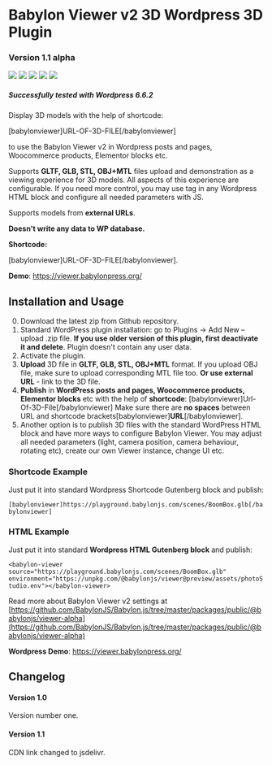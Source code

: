 # Babylon Viewer v2 3D Wordpress 3D Plugin

### Version 1.1 alpha

![](https://img.shields.io/badge/Wordpress%203DViewer-navy)
![](https://img.shields.io/badge/maturity-alpha-blue)
![](https://img.shields.io/badge/development-active-yellow)
![](https://img.shields.io/badge/Mood-Good-lime)
![](https://img.shields.io/badge/BabylonPress.org-navy)

##### Successfully tested with Wordpress 6.6.2

Display 3D models with the help of shortcode:

[babylonviewer]URL-OF-3D-FILE[/babylonviewer]

to use the Babylon Viewer v2 in Wordpress posts and pages, Woocommerce products, Elementor blocks etc.

Supports **GLTF, GLB, STL, OBJ+MTL** files upload and demonstration as a viewing experience for 3D models. All aspects of this experience are configurable. If you need more control, you may use <babylon-viewer></babylon-viewer> tag in any Wordpress HTML block and configure all needed parameters with JS.

Supports models from **external URLs**.

**Doesn't write any data to WP database.**

**Shortcode:**

[babylonviewer]URL-OF-3D-FILE[/babylonviewer].

**Demo**: https://viewer.babylonpress.org/

## Installation and Usage

0. Download the latest zip from Github repository.
1. Standard WordPress plugin installation: go to Plugins -> Add New – upload .zip file.
   **If you use older version of this plugin, first deactivate it and delete**. Plugin doesn't contain any user data.
2. Activate the plugin.
3. **Upload** 3D file in **GLTF, GLB, STL, OBJ+MTL** format. If you upload OBJ file, make sure to upload corresponding MTL file too.
   **Or use external URL** - link to the 3D file.
4. **Publish** in **WordPress posts and pages, Woocommerce products, Elementor blocks** etc with the help of **shortcode**:
   [babylonviewer]Url-Of-3D-File[/babylonviewer]
   Make sure there are **no spaces** between URL and shortcode brackets[babylonviewer]**URL**[/babylonviewer].
5. Another option is to publish 3D files with the standard WordPress HTML block and have more ways to configure Babylon Viewer. You may adjust all needed parameters (light, camera position, camera behaviour, rotating etc), create our own Viewer instance, change UI etc.

### Shortcode Example

Just put it into standard Wordpress Shortcode Gutenberg block and publish:

`[babylonviewer]https://playground.babylonjs.com/scenes/BoomBox.glb[/babylonviewer]`

### HTML Example

Just put it into standard **Wordpress HTML Gutenberg block** and publish:

`<babylon-viewer
  source="https://playground.babylonjs.com/scenes/BoomBox.glb" environment="https://unpkg.com/@babylonjs/viewer@preview/assets/photoStudio.env"></babylon-viewer>`

Read more about Babylon Viewer v2 settings at [https://github.com/BabylonJS/Babylon.js/tree/master/packages/public/@babylonjs/viewer-alpha](https://github.com/BabylonJS/Babylon.js/tree/master/packages/public/@babylonjs/viewer-alpha)

**Wordpress Demo**: https://viewer.babylonpress.org/

## Changelog

#### Version 1.0

Version number one.

#### Version 1.1

CDN link changed to jsdelivr.
